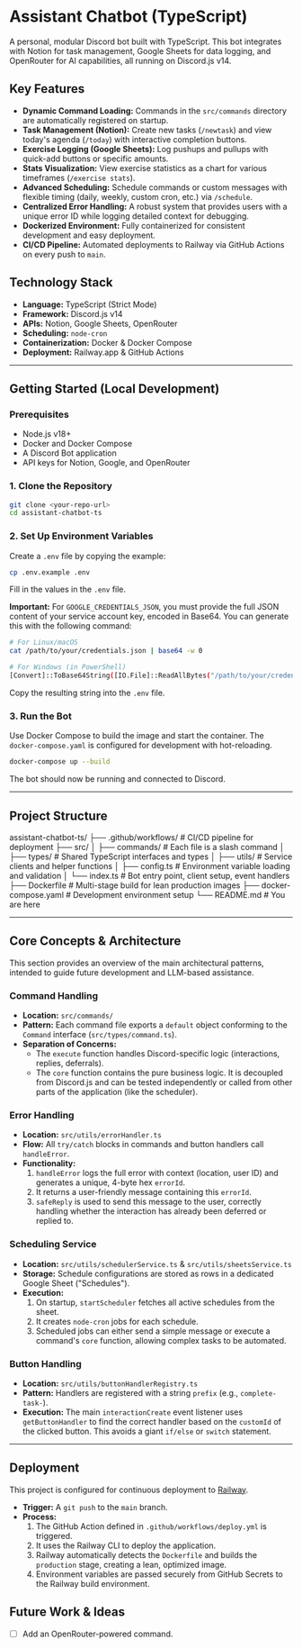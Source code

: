 # Assistant Chatbot (TypeScript)

A personal, modular Discord bot built with TypeScript. This bot integrates with Notion for task management, Google Sheets for data logging, and OpenRouter for AI capabilities, all running on Discord.js v14.

## Key Features

- **Dynamic Command Loading:** Commands in the `src/commands` directory are automatically registered on startup.
- **Task Management (Notion):** Create new tasks (`/newtask`) and view today's agenda (`/today`) with interactive completion buttons.
- **Exercise Logging (Google Sheets):** Log pushups and pullups with quick-add buttons or specific amounts.
- **Stats Visualization:** View exercise statistics as a chart for various timeframes (`/exercise stats`).
- **Advanced Scheduling:** Schedule commands or custom messages with flexible timing (daily, weekly, custom cron, etc.) via `/schedule`.
- **Centralized Error Handling:** A robust system that provides users with a unique error ID while logging detailed context for debugging.
- **Dockerized Environment:** Fully containerized for consistent development and easy deployment.
- **CI/CD Pipeline:** Automated deployments to Railway via GitHub Actions on every push to `main`.

## Technology Stack

- **Language:** TypeScript (Strict Mode)
- **Framework:** Discord.js v14
- **APIs:** Notion, Google Sheets, OpenRouter
- **Scheduling:** `node-cron`
- **Containerization:** Docker & Docker Compose
- **Deployment:** Railway.app & GitHub Actions

---

## Getting Started (Local Development)

### Prerequisites

- Node.js v18+
- Docker and Docker Compose
- A Discord Bot application
- API keys for Notion, Google, and OpenRouter

### 1. Clone the Repository

```bash
git clone <your-repo-url>
cd assistant-chatbot-ts
```

### 2. Set Up Environment Variables

Create a `.env` file by copying the example:

```bash
cp .env.example .env
```

Fill in the values in the `.env` file.

**Important:** For `GOOGLE_CREDENTIALS_JSON`, you must provide the full JSON content of your service account key, encoded in Base64. You can generate this with the following command:

```bash
# For Linux/macOS
cat /path/to/your/credentials.json | base64 -w 0

# For Windows (in PowerShell)
[Convert]::ToBase64String([IO.File]::ReadAllBytes("/path/to/your/credentials.json"))
```

Copy the resulting string into the `.env` file.

### 3. Run the Bot

Use Docker Compose to build the image and start the container. The `docker-compose.yaml` is configured for development with hot-reloading.

```bash
docker-compose up --build
```

The bot should now be running and connected to Discord.

---

## Project Structure

assistant-chatbot-ts/
├── .github/workflows/ # CI/CD pipeline for deployment
├── src/
│ ├── commands/ # Each file is a slash command
│ ├── types/ # Shared TypeScript interfaces and types
│ ├── utils/ # Service clients and helper functions
│ ├── config.ts # Environment variable loading and validation
│ └── index.ts # Bot entry point, client setup, event handlers
├── Dockerfile # Multi-stage build for lean production images
├── docker-compose.yaml # Development environment setup
└── README.md # You are here

---

## Core Concepts & Architecture

This section provides an overview of the main architectural patterns, intended to guide future development and LLM-based assistance.

### Command Handling

- **Location:** `src/commands/`
- **Pattern:** Each command file exports a `default` object conforming to the `Command` interface (`src/types/command.ts`).
- **Separation of Concerns:**
  - The `execute` function handles Discord-specific logic (interactions, replies, deferrals).
  - The `core` function contains the pure business logic. It is decoupled from Discord.js and can be tested independently or called from other parts of the application (like the scheduler).

### Error Handling

- **Location:** `src/utils/errorHandler.ts`
- **Flow:** All `try/catch` blocks in commands and button handlers call `handleError`.
- **Functionality:**
  1.  `handleError` logs the full error with context (location, user ID) and generates a unique, 4-byte hex `errorId`.
  2.  It returns a user-friendly message containing this `errorId`.
  3.  `safeReply` is used to send this message to the user, correctly handling whether the interaction has already been deferred or replied to.

### Scheduling Service

- **Location:** `src/utils/schedulerService.ts` & `src/utils/sheetsService.ts`
- **Storage:** Schedule configurations are stored as rows in a dedicated Google Sheet ("Schedules").
- **Execution:**
  1.  On startup, `startScheduler` fetches all active schedules from the sheet.
  2.  It creates `node-cron` jobs for each schedule.
  3.  Scheduled jobs can either send a simple message or execute a command's `core` function, allowing complex tasks to be automated.

### Button Handling

- **Location:** `src/utils/buttonHandlerRegistry.ts`
- **Pattern:** Handlers are registered with a string `prefix` (e.g., `complete-task-`).
- **Execution:** The main `interactionCreate` event listener uses `getButtonHandler` to find the correct handler based on the `customId` of the clicked button. This avoids a giant `if/else` or `switch` statement.

---

## Deployment

This project is configured for continuous deployment to [Railway](https://railway.app/).

- **Trigger:** A `git push` to the `main` branch.
- **Process:**
  1.  The GitHub Action defined in `.github/workflows/deploy.yml` is triggered.
  2.  It uses the Railway CLI to deploy the application.
  3.  Railway automatically detects the `Dockerfile` and builds the `production` stage, creating a lean, optimized image.
  4.  Environment variables are passed securely from GitHub Secrets to the Railway build environment.

## Future Work & Ideas

- [ ] Add an OpenRouter-powered command.
